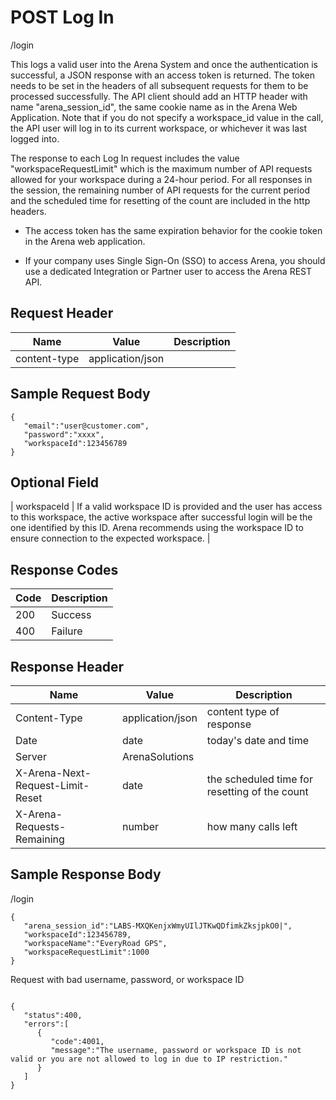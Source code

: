 # POST Log In


/login

This logs a valid user into the Arena System and once the authentication is successful, a JSON response with an access token is returned. The token needs to be set in the headers of all subsequent requests for them to be processed successfully. The API client should add an HTTP header with name "arena_session_id", the same cookie name as in the Arena Web Application. Note that if you do not specify a workspace_id value in the call, the API user will log in to its current workspace, or whichever it was last logged into.

The response to each Log In request includes the value "workspaceRequestLimit" which is the maximum number of API requests allowed for your workspace during a 24\-hour period. For all responses in the session, the remaining number of API requests for the current period and the scheduled time for resetting of the count are included in the http headers.

* The access token has the same expiration behavior for the cookie token in the Arena web application. 

* If your company uses Single Sign\-On \(SSO\) to access Arena, you should use a dedicated Integration or Partner user to access the Arena REST API.

## Request Header

| Name | Value | Description |
|  --- |  --- |  --- | 
| content\-type | application/json |   |

## Sample Request Body
```
{  
   "email":"user@customer.com",
   "password":"xxxx",
   "workspaceId":123456789
}
```
## Optional Field
| workspaceId | If a valid workspace ID is provided and the user has access to this workspace, the active workspace after successful login will be the one identified by this ID. Arena recommends using the workspace ID to ensure connection to the expected workspace. |

## Response Codes

| Code | Description |
|  --- |  --- | 
| 200 | Success |
| 400 | Failure |

## Response Header

| Name | Value | Description |
|  --- |  --- |  --- | 
| Content\-Type | application/json | content type of response |
| Date | date | today's date and time |
| Server | ArenaSolutions |   |
| X\-Arena\-Next\-Request\-Limit\-Reset  | date | the scheduled time for resetting of the count |
| X\-Arena\-Requests\-Remaining  | number | how many calls left |

## Sample Response Body


/login

```
{  
   "arena_session_id":"LABS-MXQKenjxWmyUIlJTKwQDfimkZksjpkO0|",
   "workspaceId":123456789,
   "workspaceName":"EveryRoad GPS",
   "workspaceRequestLimit":1000
}
```
Request with bad username, password, or workspace ID

```

{  
   "status":400,
   "errors":[  
      {  
         "code":4001,
         "message":"The username, password or workspace ID is not valid or you are not allowed to log in due to IP restriction."
      }
   ]
}
```
